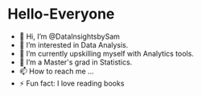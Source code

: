 # Hello-Everyone
- 👋 Hi, I’m @DataInsightsbySam
- 👀 I’m interested in Data Analysis.
- 🌱 I’m currently upskilling myself with Analytics tools.
- 💞️ I’m a Master's grad in Statistics.
- 📫 How to reach me ...
- ⚡ Fun fact: I love reading books
